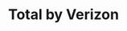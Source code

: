 ---
title: "Total by Verizon"
url: /skokie/total-by-verizon-west-touhy-avenue/
shop: mobile phone
---